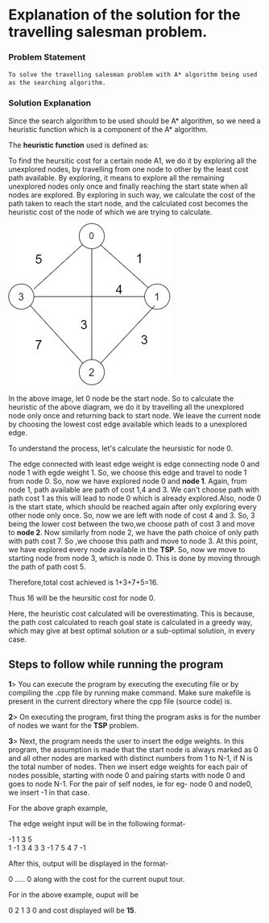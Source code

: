 # Explanation of the solution for the travelling salesman problem.

### Problem Statement
    
    To solve the travelling salesman problem with A* algorithm being used as the searching algorithm.
    
### Solution Explanation   

Since the search algorithm to be used should be A* algorithm,  so we need a heuristic function which is a component of the A* algorithm. 

The **heuristic function** used is defined as:

 To find the heursitic cost for a certain node A1, we do it by exploring all the unexplored nodes, by travelling from one node to other by the least cost path available. By exploring, it means to explore all the remaining unexplored nodes only once and finally reaching the start state when all nodes are explored. 
 By exploring in such way, we calculate the cost of the path taken to reach the start node, and the calculated cost becomes the heuristic cost of the node of which we are trying to calculate. 
 
![](aiAssignment.png)




In the above image, let 0 node be the start node. So to calculate the heuristic of the above diagram, we do it by travelling all the unexplored node only once and returning back to start node. We leave the current node by choosing the lowest cost edge available which leads to a unexplored edge. 

To understand the process, let's calculate the heursistic for node 0.

The  edge connected with least edge weight is edge connecting node 0 and node 1 with egde weight 1. So, we choose this edge and travel to node 1 from node 0. So, now we have explored node 0 and **node 1**. Again, from node 1, path available are path of cost 1,4 and 3. We can't choose path with path cost 1 as this will lead to node 0 which is already explored.Also, node 0 is the start state, which should be reached again after only exploring every other node only once. So, now we are left with node of cost 4 and 3. So, 3 being the lower cost between the two,we choose path of cost 3 and move to **node 2**. Now similarly from node 2, we have the path choice of only path with path cost 7. So ,we choose this path and move to node 3. At this point, we have explored every node available in the **TSP**. So, now we move to starting node from node 3, which is node 0. This is done by moving through the path of path cost 5. 

Therefore,total cost achieved is 1+3+7+5=16. 

Thus 16 will be the heursitic cost for node 0. 

Here, the heuristic cost calculated will be overestimating. This is because, the path cost calculated to reach goal state is calculated in a greedy way, which may give at best optimal solution or a sub-optimal solution, in every case. 


## Steps to follow while running the program

 **1**> You can execute the program by executing the executing file or by compiling the .cpp file by running make command. Make sure makefile is present in the current directory where the cpp file (source code) is. 
 
**2**> On executing the program, first thing the program asks is for the number of nodes we want for the **TSP** problem.

**3**> Next, the program needs the user to insert the edge weights. In this program, the assumption is made that the start node is always marked as 0 and all other nodes are marked with distinct numbers from 1 to N-1, if N is the total number of nodes. Then we insert edge weights for each pair of nodes possible, starting with node 0 and pairing starts with node 0 and goes to node N-1. For the pair of self nodes, ie for eg- node 0 and node0, we insert -1 in that case.

For the above graph example, 

The edge weight input will be in the following format-

 -1 1 3 5    
 1 -1 3 4
 3 3 -1 7
 5 4 7 -1

After this, output will be displayed in the format-

0 ..... 0 along with the cost for the current ouput tour. 

For in the above example, ouput will be

0 2 1 3 0 and cost displayed will be **15**.






 


    
    
